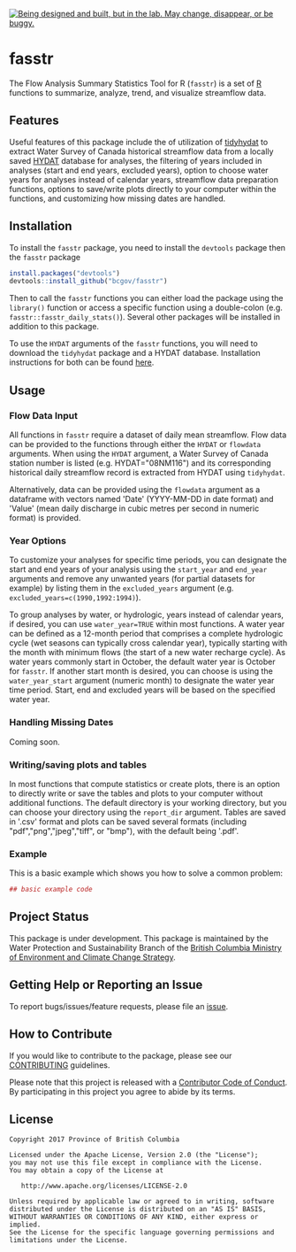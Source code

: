
<!-- README.md is generated from README.Rmd. Please edit that file -->
<a rel="Exploration" href="https://github.com/BCDevExchange/docs/blob/master/discussion/projectstates.md"><img alt="Being designed and built, but in the lab. May change, disappear, or be buggy." style="border-width:0" src="https://assets.bcdevexchange.org/images/badges/exploration.svg" title="Being designed and built, but in the lab. May change, disappear, or be buggy." /></a>

fasstr
======

The Flow Analysis Summary Statistics Tool for R (`fasstr`) is a set of [R](http://www.r-project.org) functions to summarize, analyze, trend, and visualize streamflow data.

Features
--------

Useful features of this package include the of utilization of [tidyhydat](https://github.com/bcgov/tidyhydat) to extract Water Survey of Canada historical streamflow data from a locally saved [HYDAT](https://www.canada.ca/en/environment-climate-change/services/water-overview/quantity/monitoring/survey/data-products-services/national-archive-hydat.html) database for analyses, the filtering of years included in analyses (start and end years, excluded years), option to choose water years for analyses instead of calendar years, streamflow data preparation functions, options to save/write plots directly to your computer within the functions, and customizing how missing dates are handled.

Installation
------------

To install the `fasstr` package, you need to install the `devtools` package then the `fasstr` package

``` r
install.packages("devtools")
devtools::install_github("bcgov/fasstr")
```

Then to call the `fasstr` functions you can either load the package using the `library()` function or access a specific function using a double-colon (e.g. `fasstr::fasstr_daily_stats()`). Several other packages will be installed in addition to this package.

To use the `HYDAT` arguments of the `fasstr` functions, you will need to download the `tidyhydat` package and a HYDAT database. Installation instructions for both can be found [here](https://github.com/bcgov/tidyhydat).

Usage
-----

### Flow Data Input

All functions in `fasstr` require a dataset of daily mean streamflow. Flow data can be provided to the functions through either the `HYDAT` or `flowdata` arguments. When using the `HYDAT` argument, a Water Survey of Canada station number is listed (e.g. HYDAT="08NM116") and its corresponding historical daily streamflow record is extracted from HYDAT using `tidyhydat`.

Alternatively, data can be provided using the `flowdata` argument as a dataframe with vectors named 'Date' (YYYY-MM-DD in date format) and 'Value' (mean daily discharge in cubic metres per second in numeric format) is provided.

### Year Options

To customize your analyses for specific time periods, you can designate the start and end years of your analysis using the `start_year` and `end_year` arguments and remove any unwanted years (for partial datasets for example) by listing them in the `excluded_years` argument (e.g. `excluded_years=c(1990,1992:1994)`).

To group analyses by water, or hydrologic, years instead of calendar years, if desired, you can use `water_year=TRUE` within most functions. A water year can be defined as a 12-month period that comprises a complete hydrologic cycle (wet seasons can typically cross calendar year), typically starting with the month with minimum flows (the start of a new water recharge cycle). As water years commonly start in October, the default water year is October for `fasstr`. If another start month is desired, you can choose is using the `water_year_start` argument (numeric month) to designate the water year time period. Start, end and excluded years will be based on the specified water year.

### Handling Missing Dates

Coming soon.

### Writing/saving plots and tables

In most functions that compute statistics or create plots, there is an option to directly write or save the tables and plots to your computer without additional functions. The default directory is your working directory, but you can choose your directory using the `report_dir` argument. Tables are saved in '.csv' format and plots can be saved several formats (including "pdf","png","jpeg","tiff", or "bmp"), with the default being '.pdf'.

### Example

This is a basic example which shows you how to solve a common problem:

``` r
## basic example code
```

Project Status
--------------

This package is under development. This package is maintained by the Water Protection and Sustainability Branch of the [British Columbia Ministry of Environment and Climate Change Strategy](https://www2.gov.bc.ca/gov/content/governments/organizational-structure/ministries-organizations/ministries/environment-climate-change).

Getting Help or Reporting an Issue
----------------------------------

To report bugs/issues/feature requests, please file an [issue](https://github.com/bcgov/fasstr/issues/).

How to Contribute
-----------------

If you would like to contribute to the package, please see our [CONTRIBUTING](CONTRIBUTING.md) guidelines.

Please note that this project is released with a [Contributor Code of Conduct](CODE_OF_CONDUCT.md). By participating in this project you agree to abide by its terms.

License
-------

    Copyright 2017 Province of British Columbia

    Licensed under the Apache License, Version 2.0 (the "License");
    you may not use this file except in compliance with the License.
    You may obtain a copy of the License at 

       http://www.apache.org/licenses/LICENSE-2.0

    Unless required by applicable law or agreed to in writing, software
    distributed under the License is distributed on an "AS IS" BASIS,
    WITHOUT WARRANTIES OR CONDITIONS OF ANY KIND, either express or implied.
    See the License for the specific language governing permissions and
    limitations under the License.
